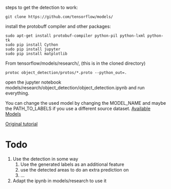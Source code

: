 steps to get the detection to work:

`git clone https://github.com/tensorflow/models/`

install the protobuff compiler and other packages:
```
sudo apt-get install protobuf-compiler python-pil python-lxml python-tk
sudo pip install Cython
sudo pip install jupyter
sudo pip install matplotlib
```


From tensorflow/models/research/, (this is in the cloned directory)

`protoc object_detection/protos/*.proto --python_out=.`

open the jupyter notebook models/research/object_detection/object_detection.ipynb
 and run everything.
 
 You can change the used model by changing the MODEL_NAME and maybe the PATH_TO_LABELS if you use a different source dataset.
 [Available Models](https://github.com/tensorflow/models/blob/676a4f70c20020ed41b533e0c331f115eeffe9a3/research/object_detection/g3doc/detection_model_zoo.md)

 [Original tutorial](https://github.com/tensorflow/models/blob/master/research/object_detection/g3doc/installation.md) 


# Todo
 1. Use the detection in some way
    1. Use the generated labels as an additional feature
    2. use the detected areas to do an extra prediction on
    3. ...
4. Adapt the ipynb in models/research to use it 
